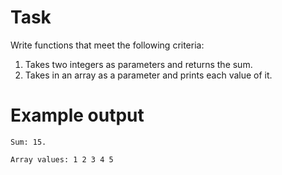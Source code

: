 # Task
Write functions that meet the following criteria:
1. Takes two integers as parameters and returns the sum.
2. Takes in an array as a parameter and prints each value of it. 

# Example output
```
Sum: 15.

Array values: 1 2 3 4 5
```
